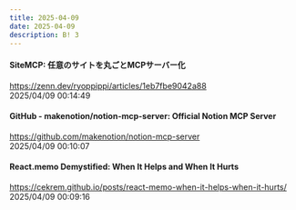 ```yaml
---
title: 2025-04-09
date: 2025-04-09
description: B! 3
---
```


#### SiteMCP: 任意のサイトを丸ごとMCPサーバー化
https://zenn.dev/ryoppippi/articles/1eb7fbe9042a88<br>
2025/04/09 00:14:49<br>


#### GitHub - makenotion/notion-mcp-server: Official Notion MCP Server
https://github.com/makenotion/notion-mcp-server<br>
2025/04/09 00:10:07<br>


#### React.memo Demystified: When It Helps and When It Hurts
https://cekrem.github.io/posts/react-memo-when-it-helps-when-it-hurts/<br>
2025/04/09 00:09:16<br>


